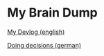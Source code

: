 # My Brain Dump
[My Devlog (english)](/blog/eng/developer_jornal/dev_log.md)

[Doing decisions (german)](/blog/ger/entscheidungen_treffen.md)
